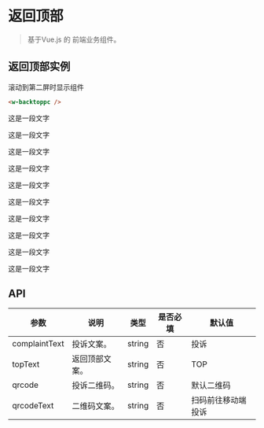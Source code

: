 # 返回顶部
> 基于Vue.js 的 前端业务组件。

## 返回顶部实例
滚动到第二屏时显示组件


```` html
<w-backtoppc />
````


<div class="backtop-demo">
 <w-backtoppc
  :complaintText="complaintText"
  :qrcode="qrcode"
 />
    <p>这是一段文字</p>
 		<p>这是一段文字</p>
 		<p>这是一段文字</p>
 		<p>这是一段文字</p>
 		<p>这是一段文字</p>
 		<p>这是一段文字</p>
 		<p>这是一段文字</p>
 		<p>这是一段文字</p>
 		<p>这是一段文字</p>
 		<p>这是一段文字</p>
 </div>

## API

|参数|说明|类型|是否必填|默认值|
|---|----|---|-------|-----|
|complaintText|投诉文案。|string|否|投诉|
|topText|返回顶部文案。|string|否|TOP|
|qrcode|投诉二维码。|string|否|默认二维码|
|qrcodeText|二维码文案。|string|否|扫码前往移动端投诉|

<script>
import WBacktoppc from './BacktopPc';

export default {
  data() {
    return {
      complaintText: '投诉二维码',
      qrcode: 'http://timgsa.baidu.com/timg?image&quality=80&size=b9999_10000&sec=1560495268534&di=0006d51997ddfb49493a58f47edf68aa&imgtype=0&src=http%3A%2F%2Fhbimg.b0.upaiyun.com%2F54ebececeda0217648263cc944d6cfd413a17cdf2cc6-MGHS0y_fw658',
    }
  },
  components: {
    WBacktoppc,
  },
  mounted() {
    
  },
  beforeDestroy() {
  },
  methods: {
  },
}
</script>
<style lang="scss" scope>
@import './assets/style/backtoppc.scss';
</style>

